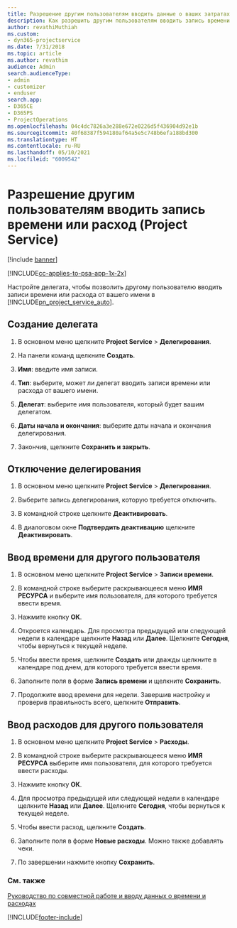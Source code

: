 ```yaml
---
title: Разрешение другим пользователям вводить данные о ваших затратах времени или расходах
description: Как разрешить другим пользователям вводить запись времени или расход в Project Service
author: revathiMuthiah
ms.custom:
- dyn365-projectservice
ms.date: 7/31/2018
ms.topic: article
ms.author: revathim
audience: Admin
search.audienceType:
- admin
- customizer
- enduser
search.app:
- D365CE
- D365PS
- ProjectOperations
ms.openlocfilehash: 04c4dc7826a3e288e672e0226d5f436904d92e1b
ms.sourcegitcommit: 40f68387f594180af64a5e5c748b6efa188bd300
ms.translationtype: HT
ms.contentlocale: ru-RU
ms.lasthandoff: 05/10/2021
ms.locfileid: "6009542"
---
```

# <a name="allow-someone-else-to-enter-your-time-entry-or-expense-project-service"></a>Разрешение другим пользователям вводить запись времени или расход (Project Service)

[!include [banner](../includes/psa-now-project-operations.md)]

[!INCLUDE[cc-applies-to-psa-app-1x-2x](../includes/cc-applies-to-psa-app-1x-2x.md)]

Настройте делегата, чтобы позволить другому пользователю вводить записи времени или расхода от вашего имени в [!INCLUDE[pn_project_service_auto](../includes/pn-project-service-auto.md)].  
  
## <a name="create-a-delegate"></a>Создание делегата  
  
1.  В основном меню щелкните **Project Service** > **Делегирования**.  
  
2.  На панели команд щелкните **Создать**.  
  
3. **Имя**: введите имя записи.  
  
4. **Тип**: выберите, может ли делегат вводить записи времени или расхода от вашего имени.  
  
5. **Делегат**: выберите имя пользователя, который будет вашим делегатом.  
  
6. **Даты начала и окончания**: выберите даты начала и окончания делегирования.  
  
7.  Закончив, щелкните **Сохранить и закрыть**.  
  
## <a name="turn-off-delegation"></a>Отключение делегирования  
  
1.  В основном меню щелкните **Project Service** > **Делегирования**.  
  
2.  Выберите запись делегирования, которую требуется отключить.  
  
3.  В командной строке щелкните **Деактивировать**.  
  
4.  В диалоговом окне **Подтвердить деактивацию** щелкните **Деактивировать**.  
  
## <a name="enter-time-for-someone-else"></a>Ввод времени для другого пользователя  
  
1.  В основном меню щелкните **Project Service** > **Записи времени**.  
  
2.  В командной строке выберите раскрывающееся меню **ИМЯ РЕСУРСА** и выберите имя пользователя, для которого требуется ввести время.  
  
3.  Нажмите кнопку **ОК**.  
  
4.  Откроется календарь. Для просмотра предыдущей или следующей недели в календаре щелкните **Назад** или **Далее**. Щелкните **Сегодня**, чтобы вернуться к текущей неделе.  
  
5.  Чтобы ввести время, щелкните **Создать** или дважды щелкните в календаре под днем, для которого требуется ввести время.  
  
6.  Заполните поля в форме **Запись времени** и щелкните **Сохранить**.  
  
7.  Продолжите ввод времени для недели. Завершив настройку и проверив правильность всего, щелкните **Отправить**.  
  
## <a name="enter-expenses-for-someone-else"></a>Ввод расходов для другого пользователя  
  
1.  В основном меню щелкните **Project Service** > **Расходы**.  
  
2.  В командной строке выберите раскрывающееся меню **ИМЯ РЕСУРСА** выберите имя пользователя, для которого требуется ввести расходы.  
  
3.  Нажмите кнопку **ОК**.  
  
4.  Для просмотра предыдущей или следующей недели в календаре щелкните **Назад** или **Далее**. Щелкните **Сегодня**, чтобы вернуться к текущей неделе.  
  
5.  Чтобы ввести расход, щелкните **Создать**.  
  
6.  Заполните поля в форме **Новые расходы**. Можно также добавлять чеки.  
  
7.  По завершении нажмите кнопку **Сохранить**.  
  
### <a name="see-also"></a>См. также  
 [Руководство по совместной работе и вводу данных о времени и расходах](../psa/time-expense-collaboration-guide.md)


[!INCLUDE[footer-include](../includes/footer-banner.md)]